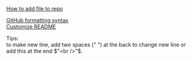 [How to add file to repo](https://docs.github.com/en/repositories/working-with-files/managing-files/adding-a-file-to-a-repository)  
  
[GitHub formatting syntax](https://docs.github.com/en/get-started/writing-on-github/getting-started-with-writing-and-formatting-on-github/basic-writing-and-formatting-syntax)   
[Customize README](https://docs.github.com/en/repositories/managing-your-repositorys-settings-and-features/customizing-your-repository/about-readmes)  
  
Tips:  
to make new line, add two spaces ("  ") at the back to change new line or add this at the end $"<br />"$.
